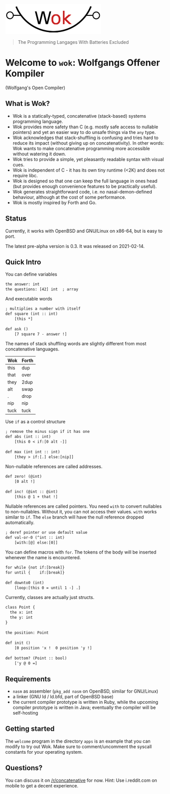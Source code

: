 ![Wok](logo.png)

> The Programming Langages With Batteries Excluded

# Welcome to `wok`: Wolfgangs Offener Kompiler

(Wolfgang's Open Compiler)

## What is Wok?

- Wok is a statically-typed, concatenative (stack-based) systems programming language.
- Wok provides more safety than C (e.g. mostly safe access to nullable pointers) and yet an easier way to do unsafe things via the `any` type.
- Wok acknowledges that stack-shuffling is confusing and tries hard to reduce its impact (without giving up on concatenativity). In other words: Wok wants to make concatenative programming more accessible without watering it down.
- Wok tries to provide a simple, yet pleasantly readable syntax with visual cues.
- Wok is independent of C - it has its own tiny runtime (<2K) and does not require libc.
- Wok is designed so that one can keep the full language in ones head (but provides enough convenience features to be practically useful).
- Wok generates straightforward code, i.e. no nasal-demon-defined behaviour, although at the cost of some performance.
- Wok is mostly inspired by Forth and Go.

## Status

Currently, it works with OpenBSD and GNU/Linux on x86-64, but is easy to port.

The latest pre-alpha version is 0.3.
It was released on 2021-02-14.

## Quick Intro

You can define variables

```
the answer: int
the questions: [42] int  ; array
```

And executable words

```
; multiplies a number with itself
def square (int :: int)
    [this *]

def ask ()
    [7 square 7 - answer !] 
```

The names of stack shuffling words are slightly different from most concatenative languages.

Wok    | Forth
-------|-------
this   | dup
that   | over
they   | 2dup
alt    | swap
.      | drop
nip    | nip
tuck   | tuck

Use `if` as a control structure

```
; remove the minus sign if it has one
def abs (int :: int)
    [this 0 < if:[0 alt -]]

def max (int int :: int)
    [they > if:[.] else:[nip]]
```

Non-nullable references are called addresses.

```
def zero! (@int)
    [0 alt !]

def inc! (@int :: @int)
    [this @ 1 + that !]
```

Nullable references are called pointers.
You need `with` to convert nullables to non-nullables.
Without it, you can not access their values.
`with` works similar to `if`.
The `else` branch will have the null reference dropped automatically.

```
; deref pointer or use default value
def val-or-0 (^int :: int)
    [with:[@] else:[0]]
```

You can define macros with `for`.
The tokens of the body will be inserted whenever the name is encountered.

```
for while {not if:[break]}
for until {    if:[break]}

def downto0 (int)
    [loop:[this 0 = until 1 -] .]
```

Currently, classes are actually just structs.

```
class Point {
  the x: int
  the y: int
}

the position: Point

def init ()
    [0 position 'x !  0 position 'y !]

def bottom? (Point :: bool)
    ['y @ 0 =]
```

## Requirements

- `nasm` as assembler (`pkg_add nasm` on OpenBSD, similar for GNU/Linux)
- a linker (GNU ld / ld.bfd, part of OpenBSD base)
- the current compiler prototype is written in Ruby, while the upcoming compiler prototype is written in Java; eventually the compiler will be self-hosting

## Getting started

The `welcome` program in the directory `apps` is an example that you can modify to try out Wok.
Make sure to comment/uncomment the syscall constants for your operating system.

## Questions?

You can discuss it on [/r/concatenative](https://old.reddit.com/r/concatenative) for now.
Hint: Use i.reddit.com on mobile to get a decent experience.
